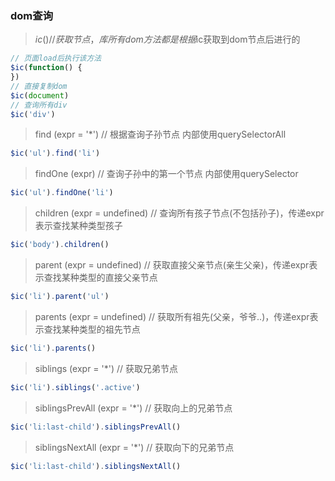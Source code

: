 ### dom查询
> $ic() // 获取节点，库所有dom方法都是根据$ic获取到dom节点后进行的
```javascript
// 页面load后执行该方法
$ic(function() {
})
// 直接复制dom
$ic(document)
// 查询所有div
$ic('div')
```

> find (expr = '*') // 根据查询子孙节点 内部使用querySelectorAll
```javascript
$ic('ul').find('li')
```

> findOne (expr) // 查询子孙中的第一个节点 内部使用querySelector
```javascript
$ic('ul').findOne('li')
```

>  children (expr = undefined) // 查询所有孩子节点(不包括孙子)，传递expr表示查找某种类型孩子
```javascript
$ic('body').children()
``` 

> parent (expr = undefined) // 获取直接父亲节点(亲生父亲)，传递expr表示查找某种类型的直接父亲节点
```javascript
$ic('li').parent('ul')
```

> parents (expr = undefined) // 获取所有祖先(父亲，爷爷..)，传递expr表示查找某种类型的祖先节点
```javascript
$ic('li').parents()
```

> siblings (expr = '*') // 获取兄弟节点
```javascript
$ic('li').siblings('.active')
```

> siblingsPrevAll (expr = '*') // 获取向上的兄弟节点
```javascript
$ic('li:last-child').siblingsPrevAll()
```

> siblingsNextAll (expr = '*') // 获取向下的兄弟节点
```javascript
$ic('li:last-child').siblingsNextAll()
```

